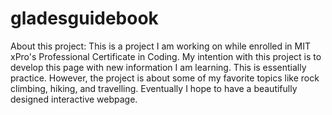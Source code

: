 # gladesguidebook
About this project:
This is a project I am working on while enrolled in MIT xPro's Professional Certificate in Coding. My intention with this project is to develop this page with new information I am learning. This is essentially practice. However, the project is about some of my favorite topics like rock climbing, hiking, and travelling. Eventually I hope to have a beautifully designed interactive webpage. 
